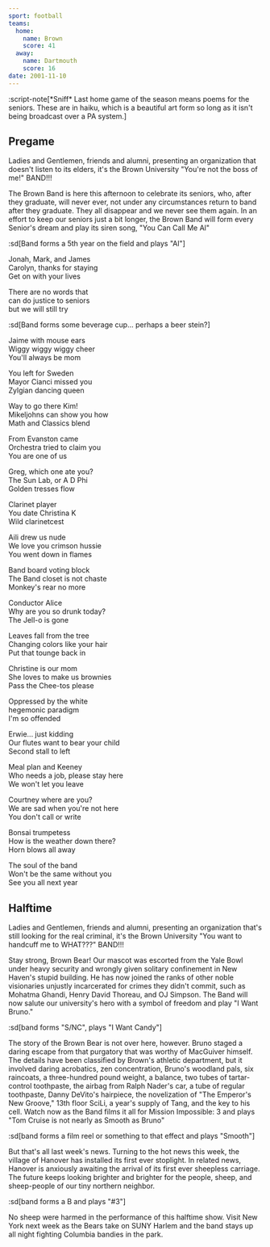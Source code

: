 ```yaml
---
sport: football
teams:
  home:
    name: Brown
    score: 41
  away:
    name: Dartmouth
    score: 16
date: 2001-11-10
---
```


:script-note[\*Sniff\* Last home game of the season means poems for the seniors. These are in haiku, which is a beautiful art form so long as it isn't being broadcast over a PA system.]

## Pregame

Ladies and Gentlemen, friends and alumni, presenting an organization that doesn't listen to its elders, it's the Brown University "You're not the boss of me!" BAND!!!

The Brown Band is here this afternoon to celebrate its seniors, who, after they graduate, will never ever, not under any circumstances return to band after they graduate. They all disappear and we never see them again. In an effort to keep our seniors just a bit longer, the Brown Band will form every Senior's dream and play its siren song, "You Can Call Me Al"

:sd[Band forms a 5th year on the field and plays "Al"]

Jonah, Mark, and James\
Carolyn, thanks for staying\
Get on with your lives

There are no words that\
can do justice to seniors\
but we will still try

:sd[Band forms some beverage cup... perhaps a beer stein?]

Jaime with mouse ears\
Wiggy wiggy wiggy cheer\
You'll always be mom

You left for Sweden\
Mayor Cianci missed you\
Zylgian dancing queen

Way to go there Kim!\
Mikeljohns can show you how\
Math and Classics blend

From Evanston came\
Orchestra tried to claim you\
You are one of us

Greg, which one ate you?\
The Sun Lab, or A D Phi\
Golden tresses flow

Clarinet player\
You date Christina K\
Wild clarinetcest

Aili drew us nude\
We love you crimson hussie\
You went down in flames

Band board voting block\
The Band closet is not chaste\
Monkey's rear no more

Conductor Alice\
Why are you so drunk today?\
The Jell-o is gone

Leaves fall from the tree\
Changing colors like your hair\
Put that tounge back in

Christine is our mom\
She loves to make us brownies\
Pass the Chee-tos please

Oppressed by the white\
hegemonic paradigm\
I'm so offended

Erwie... just kidding\
Our flutes want to bear your child\
Second stall to left

Meal plan and Keeney\
Who needs a job, please stay here\
We won't let you leave

Courtney where are you?\
We are sad when you're not here\
You don't call or write

Bonsai trumpetess\
How is the weather down there?\
Horn blows all away

The soul of the band\
Won't be the same without you\
See you all next year

## Halftime

Ladies and Gentlemen, friends and alumni, presenting an organization that's still looking for the real criminal, it's the Brown University "You want to handcuff me to WHAT???" BAND!!!

Stay strong, Brown Bear! Our mascot was escorted from the Yale Bowl under heavy security and wrongly given solitary confinement in New Haven's stupid building. He has now joined the ranks of other noble visionaries unjustly incarcerated for crimes they didn't commit, such as Mohatma Ghandi, Henry David Thoreau, and OJ Simpson. The Band will now salute our university's hero with a symbol of freedom and play "I Want Bruno."

:sd[band forms "S/NC", plays "I Want Candy"]

The story of the Brown Bear is not over here, however. Bruno staged a daring escape from that purgatory that was worthy of MacGuiver himself. The details have been classified by Brown's athletic department, but it involved daring acrobatics, zen concentration, Bruno's woodland pals, six raincoats, a three-hundred pound weight, a balance, two tubes of tartar-control toothpaste, the airbag from Ralph Nader's car, a tube of regular toothpaste, Danny DeVito's hairpiece, the novelization of "The Emperor's New Groove," 13th floor SciLi, a year's supply of Tang, and the key to his cell. Watch now as the Band films it all for Mission Impossible: 3 and plays "Tom Cruise is not nearly as Smooth as Bruno"

:sd[band forms a film reel or something to that effect and plays "Smooth"]

But that's all last week's news. Turning to the hot news this week, the village of Hanover has installed its first ever stoplight. In related news, Hanover is anxiously awaiting the arrival of its first ever sheepless carriage. The future keeps looking brighter and brighter for the people, sheep, and sheep-people of our tiny northern neighbor.

:sd[band forms a B and plays "#3"]

No sheep were harmed in the performance of this halftime show. Visit New York next week as the Bears take on SUNY Harlem and the band stays up all night fighting Columbia bandies in the park.
